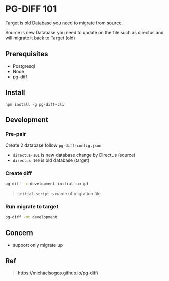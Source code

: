 # PG-DIFF 101

Target is old Database you need to migrate from source.

Source is new Database you need to update on the file such as directus and will migrate it back to Target (old)

## Prerequisites

- Postgresql
- Node
- pg-diff

## Install

`npm install -g pg-diff-cli`

## Development

### Pre-pair

Create 2 database follow `pg-diff-config.json`

- `directus-101` is new database change by Directus (source)
- `directus-100` is old database (target)

### Create diff

```sh
pg-diff -c development initial-script
```

> `initial-script` is name of migration file.

### Run migrate to target

```sh
pg-diff -mt development
```

## Concern

- support only migrate up

## Ref

> https://michaelsogos.github.io/pg-diff/
